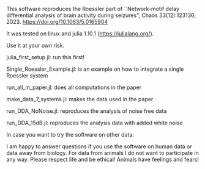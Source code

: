 This software reproduces the Roessler part of ``Network-motif delay differential analysis of brain activity during seizures", Chaos 33(12):123136; 2023. https://doi.org/10.1063/5.0165904

It was tested on linux and julia 1.10.1 (https://julialang.org/).

Use it at your own risk.


julia_first_setup.jl:  run this first!


Single_Roessler_Example.jl:   is an example on how to integrate a single Roessler system

run_all_in_paper.jl:          does all computations in the paper

make_data_7_systems.jl:       makes the data used in the paper 

run_DDA_NoNoise.jl:           reproduces the analysis of noise free data 

run_DDA_15dB.jl:              reproduces the analysis data with added white noise 



In case you want to try the software on other data:

I am happy to answer questions if you use the software on human data or data away from biology. 
For data from animals I do not want to participate in any way. Please respect life and be ethical! Animals have feelings and fears!
